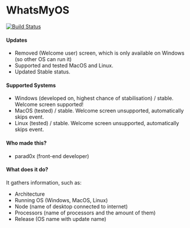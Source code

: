 # WhatsMyOS
[![Build Status](https://travis-ci.org/joemccann/dillinger.svg?branch=master)](https://travis-ci.org/joemccann/dillinger)

#### Updates
* Removed (Welcome user) screen, which is only available on Windows (so other OS can run it)
* Supported and tested MacOS and Linux.
* Updated Stable status.

#### Supported Systems
* Windows (developed on, highest chance of stabilisation) / stable. Welcome screen supported!
* MacOS (tested) / stable. Welcome screen unsupported, automatically skips event.
* Linux (tested) / stable. Welcome screen unsupported, automatically skips event.

#### Who made this?
* parad0x (front-end developer)

#### What does it do?
It gathers information, such as:
* Architecture
* Running OS (Windows, MacOS, Linux)
* Node (name of desktop connected to internet)
* Processors (name of processors and the amount of them)
* Release (OS name with update name)
